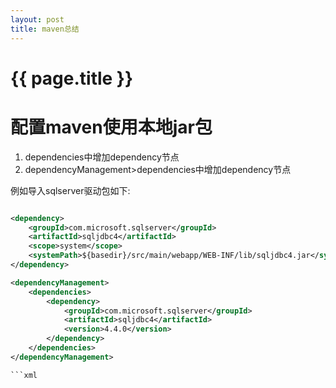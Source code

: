 ```yaml
---
layout: post
title: maven总结
---
```

{{ page.title }}
================

# 配置maven使用本地jar包

1. dependencies中增加dependency节点
2. dependencyManagement>dependencies中增加dependency节点

例如导入sqlserver驱动包如下:

```xml

<dependency>
    <groupId>com.microsoft.sqlserver</groupId>
    <artifactId>sqljdbc4</artifactId>
    <scope>system</scope>
    <systemPath>${basedir}/src/main/webapp/WEB-INF/lib/sqljdbc4.jar</systemPath>
</dependency>

<dependencyManagement>
    <dependencies>
        <dependency>
            <groupId>com.microsoft.sqlserver</groupId>
            <artifactId>sqljdbc4</artifactId>
            <version>4.4.0</version>
        </dependency>
    </dependencies>
</dependencyManagement>

```xml